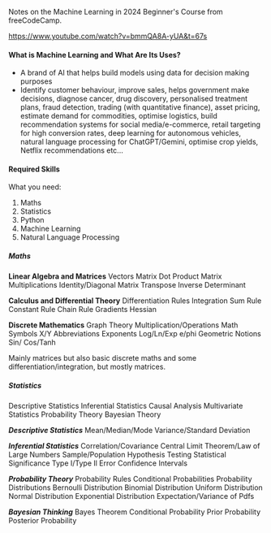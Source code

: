 Notes on the Machine Learning in 2024 Beginner's Course from freeCodeCamp.

https://www.youtube.com/watch?v=bmmQA8A-yUA&t=67s

#### What is Machine Learning and What Are Its Uses?

- A brand of AI that helps build models using data for decision making purposes
- Identify customer behaviour, improve sales, helps government make decisions, diagnose cancer, drug discovery, personalised treatment plans, fraud detection, trading (with quantitative finance), asset pricing, estimate demand for commodities, optimise logistics, build recommendation systems for social media/e-commerce, retail targeting for high conversion rates, deep learning for autonomous vehicles, natural language processing for ChatGPT/Gemini, optimise crop yields, Netflix recommendations etc...

#### Required Skills

What you need:
1. Maths
2. Statistics
3. Python
4. Machine Learning
5. Natural Language Processing

##### Maths
**Linear Algebra and Matrices**
Vectors
Matrix
Dot Product
Matrix Multiplications
Identity/Diagonal Matrix
Transpose
Inverse
Determinant

**Calculus and Differential Theory**
Differentiation Rules
Integration
Sum Rule
Constant Rule
Chain Rule
Gradients
Hessian

**Discrete Mathematics**
Graph Theory
Multiplication/Operations
Math Symbols
X/Y Abbreviations
Exponents
Log/Ln/Exp
e/phi
Geometric Notions
Sin/ Cos/Tanh

Mainly matrices but also basic discrete maths and some differentiation/integration, but mostly matrices.

##### Statistics
Descriptive Statistics
Inferential Statistics
Causal Analysis
Multivariate Statistics
Probability Theory
Bayesian Theory

***Descriptive Statistics***
Mean/Median/Mode
Variance/Standard Deviation

***Inferential Statistics***
Correlation/Covariance
Central Limit Theorem/Law of Large Numbers
Sample/Population
Hypothesis Testing
Statistical Significance
Type I/Type Il Error
Confidence Intervals

***Probability Theory***
Probability Rules
Conditional Probabilities
Probability Distributions
Bernoulli Distribution
Binomial Distribution
Uniform Distribution
Normal Distribution
Exponential Distribution
Expectation/Variance of Pdfs

***Bayesian Thinking***
Bayes Theorem
Conditional Probability
Prior Probability
Posterior Probability

